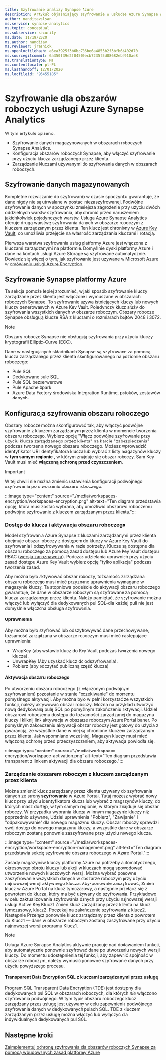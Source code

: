 ```yaml
---
title: Szyfrowanie analizy Synapse Azure
description: Artykuł objaśniający szyfrowanie w usłudze Azure Synapse Analytics
author: nanditavalsan
ms.service: synapse-analytics
ms.topic: conceptual
ms.subservice: security
ms.date: 11/19/2020
ms.author: nanditav
ms.reviewer: jrasnick
ms.openlocfilehash: a6ea3925f3b6bc786be6a4855b2f3bfb6b402d70
ms.sourcegitcommit: 6a350f39e2f04500ecb7235f5d88682eb4910ae8
ms.translationtype: MT
ms.contentlocale: pl-PL
ms.lasthandoff: 12/01/2020
ms.locfileid: "96455185"
---
```

# <a name="encryption-for-azure-synapse-analytics-workspaces"></a>Szyfrowanie dla obszarów roboczych usługi Azure Synapse Analytics

W tym artykule opisano:
* Szyfrowanie danych magazynowanych w obszarach roboczych Synapse Analytics.
* Konfiguracja obszarów roboczych Synapse, aby włączyć szyfrowanie przy użyciu klucza zarządzanego przez klienta.
* Zarządzanie kluczami używanymi do szyfrowania danych w obszarach roboczych.

## <a name="encryption-of-data-at-rest"></a>Szyfrowanie danych magazynowanych

Kompletne rozwiązanie do szyfrowania w czasie spoczynku gwarantuje, że dane nigdy nie są utrwalane w postaci niezaszyfrowanej. Podwójne szyfrowanie danych w spoczynku zmniejsza zagrożenie przy użyciu dwóch oddzielnych warstw szyfrowania, aby chronić przed naruszeniem jakichkolwiek pojedynczych warstw. Usługa Azure Synapse Analytics oferuje drugą warstwę szyfrowania danych w obszarze roboczym z kluczem zarządzanym przez klienta. Ten klucz jest chroniony w [Azure Key Vault](../../key-vault/general/overview.md), co umożliwia przejęcie na własność zarządzania kluczami i rotacją.

Pierwsza warstwa szyfrowania usług platformy Azure jest włączona z kluczami zarządzanymi na platformie. Domyślnie dyski platformy Azure i dane na kontach usługi Azure Storage są szyfrowane automatycznie. Dowiedz się więcej o tym, jak szyfrowanie jest używane w Microsoft Azure w [omówieniu usługi Azure Encryption](../../security/fundamentals/encryption-overview.md).

## <a name="azure-synapse-encryption"></a>Szyfrowanie Synapse platformy Azure

Ta sekcja pomoże lepiej zrozumieć, w jaki sposób szyfrowanie kluczy zarządzane przez klienta jest włączone i wymuszane w obszarach roboczych Synapse. To szyfrowanie używa istniejących kluczy lub nowych kluczy generowanych w Azure Key Vault. Pojedynczy klucz służy do szyfrowania wszystkich danych w obszarze roboczym. Obszary robocze Synapse obsługują klucze RSA z kluczami o rozmiarach bajtów 2048 i 3072.

> [!NOTE]
> Obszary robocze Synapse nie obsługują szyfrowania przy użyciu kluczy kryptografii Elliptic-Curve (ECC).

Dane w następujących składnikach Synapse są szyfrowane za pomocą klucza zarządzanego przez klienta skonfigurowanego na poziomie obszaru roboczego:
* Pule SQL
 * Dedykowane pule SQL
 * Pule SQL bezserwerowe
* Pule Apache Spark
* Azure Data Factory środowiska Integration Runtime, potoków, zestawów danych.

## <a name="workspace-encryption-configuration"></a>Konfiguracja szyfrowania obszaru roboczego

Obszary robocze można skonfigurować tak, aby włączyć podwójne szyfrowanie z kluczem zarządzanym przez klienta w momencie tworzenia obszaru roboczego. Wybierz opcję "Włącz podwójne szyfrowanie przy użyciu klucza zarządzanego przez klienta" na karcie "zabezpieczenia" podczas tworzenia nowego obszaru roboczego. Możesz wprowadzić identyfikator URI identyfikatora klucza lub wybrać z listy magazynów kluczy w **tym samym regionie** , w którym znajduje się obszar roboczy. Sam Key Vault musi mieć **włączoną ochronę przed czyszczeniem**.

> [!IMPORTANT]
> W tej chwili nie można zmienić ustawienia konfiguracji podwójnego szyfrowania po utworzeniu obszaru roboczego.

:::image type="content" source="./media/workspaces-encryption/workspaces-encryption.png" alt-text="Ten diagram przedstawia opcję, która musi zostać wybrana, aby umożliwić obszarowi roboczemu podwójne szyfrowanie z kluczem zarządzanym przez klienta.":::

### <a name="key-access-and-workspace-activation"></a>Dostęp do klucza i aktywacja obszaru roboczego

Model szyfrowania Azure Synapse z kluczami zarządzanymi przez klienta obejmuje obszar roboczy z dostępem do kluczy w Azure Key Vault do szyfrowania i odszyfrowywania w razie potrzeby. Klucze są dostępne dla obszaru roboczego za pomocą zasad dostępu lub Azure Key Vault dostępu RBAC ([wersja zapoznawcza](../../key-vault/general/rbac-guide.md)). Podczas udzielania uprawnień przy użyciu zasad dostępu Azure Key Vault wybierz opcję "tylko aplikacja" podczas tworzenia zasad.

 Aby można było aktywować obszar roboczy, tożsamość zarządzana obszaru roboczego musi mieć przyznane uprawnienia wymagane w magazynie kluczy. Ta stopniowa podejście do aktywacji obszaru roboczego gwarantuje, że dane w obszarze roboczym są szyfrowane za pomocą klucza zarządzanego przez klienta. Należy pamiętać, że szyfrowanie można włączyć lub wyłączyć dla dedykowanych pul SQL-dla każdej puli nie jest domyślnie włączona obsługa szyfrowania.

#### <a name="permissions"></a>Uprawnienia

Aby można było szyfrować lub odszyfrowywać dane przechowywane, tożsamość zarządzana w obszarze roboczym musi mieć następujące uprawnienia:
* WrapKey (aby wstawić klucz do Key Vault podczas tworzenia nowego klucza).
* UnwrapKey (Aby uzyskać klucz do odszyfrowania).
* Pobierz (aby odczytać publiczną część klucza)

#### <a name="workspace-activation"></a>Aktywacja obszaru roboczego

Po utworzeniu obszaru roboczego (z włączonym podwójnym szyfrowaniem) pozostanie w stanie "oczekiwanie" do momentu pomyślnego aktywacji. Aby można było w pełni korzystać ze wszystkich funkcji, należy aktywować obszar roboczy. Można na przykład utworzyć nową dedykowaną pulę SQL po pomyślnym zakończeniu aktywacji. Udziel obszarowi roboczemu dostępu do tożsamości zarządzanej do magazynu kluczy i kliknij link aktywacja w obszarze roboczym Azure Portal baner. Po pomyślnym zakończeniu aktywacji obszar roboczy jest gotowy do użycia z gwarancją, że wszystkie dane w niej są chronione kluczem zarządzanym przez klienta. Jak wspomniano wcześniej, Magazyn kluczy musi mieć włączoną ochronę przed przeczyszczeniem, aby aktywacja powiodła się.

:::image type="content" source="./media/workspaces-encryption/workspace-activation.png" alt-text="Ten diagram przedstawia transparent z linkiem aktywacji dla obszaru roboczego.":::


### <a name="manage-the-workspace-customer-managed-key"></a>Zarządzanie obszarem roboczym z kluczem zarządzanym przez klienta 

Można zmienić klucz zarządzany przez klienta używany do szyfrowania danych ze strony **szyfrowanie** w Azure Portal. Tutaj możesz wybrać nowy klucz przy użyciu identyfikatora klucza lub wybrać z magazynów kluczy, do których masz dostęp, w tym samym regionie, w którym znajduje się obszar roboczy. W przypadku wybrania klucza w innym magazynie kluczy niż poprzednio używane, Udziel uprawnienia "Pobierz", "Zawijanie" i "odpakowywanie" dla nowego magazynu kluczy. Obszar roboczy sprawdzi swój dostęp do nowego magazynu kluczy, a wszystkie dane w obszarze roboczym zostaną ponownie zaszyfrowane przy użyciu nowego klucza.

:::image type="content" source="./media/workspaces-encryption/workspace-encryption-management.png" alt-text="Ten diagram przedstawia sekcję szyfrowanie obszaru roboczego w Azure Portal.":::

Zasady magazynów kluczy platformy Azure na potrzeby automatycznego, okresowego obrotu kluczy lub akcji w kluczach mogą spowodować utworzenie nowych kluczowych wersji. Można wybrać ponowne zaszyfrowanie wszystkich danych w obszarze roboczym przy użyciu najnowszej wersji aktywnego klucza. Aby-ponownie zaszyfrować, Zmień klucz w Azure Portal na klucz tymczasowy, a następnie przełącz się z powrotem do klucza, który ma być używany do szyfrowania. Przykładowo w celu zaktualizowania szyfrowania danych przy użyciu najnowszej wersji usługi Active Key Klucz1 Zmień klucz zarządzany przez klienta na klucz tymczasowy, klucz2. Poczekaj na zakończenie szyfrowania z klucz2. Następnie Przełącz ponownie klucz zarządzany przez klienta z powrotem do Klucz1 — dane w obszarze roboczym zostaną zaszyfrowane przy użyciu najnowszej wersji programu Klucz1.

> [!NOTE]
> Usługa Azure Synapse Analytics aktywnie pracuje nad dodawaniem funkcji, aby automatycznie ponownie szyfrować dane po utworzeniu nowych wersji kluczy. Do momentu udostępnienia tej funkcji, aby zapewnić spójność w obszarze roboczym, należy wymusić ponowne szyfrowanie danych przy użyciu powyższego procesu.

#### <a name="sql-transparent-data-encryption-with-service-managed-keys"></a>Transparent Data Encryption SQL z kluczami zarządzanymi przez usługę

Program SQL Transparent Data Encryption (TDE) jest dostępny dla dedykowanych pul SQL w obszarach roboczych, dla których *nie* włączono szyfrowania podwójnego. W tym typie obszaru roboczego klucz zarządzany przez usługę jest używany w celu zapewnienia podwójnego szyfrowania danych w dedykowanych pulach SQL. TDE z kluczem zarządzanym przez usługę można włączyć lub wyłączyć dla indywidualnych dedykowanych pul SQL.

## <a name="next-steps"></a>Następne kroki

[Zaimplementuj ochronę szyfrowania dla obszarów roboczych Synapse za pomocą wbudowanych zasad platformy Azure](../policy-reference.md)


